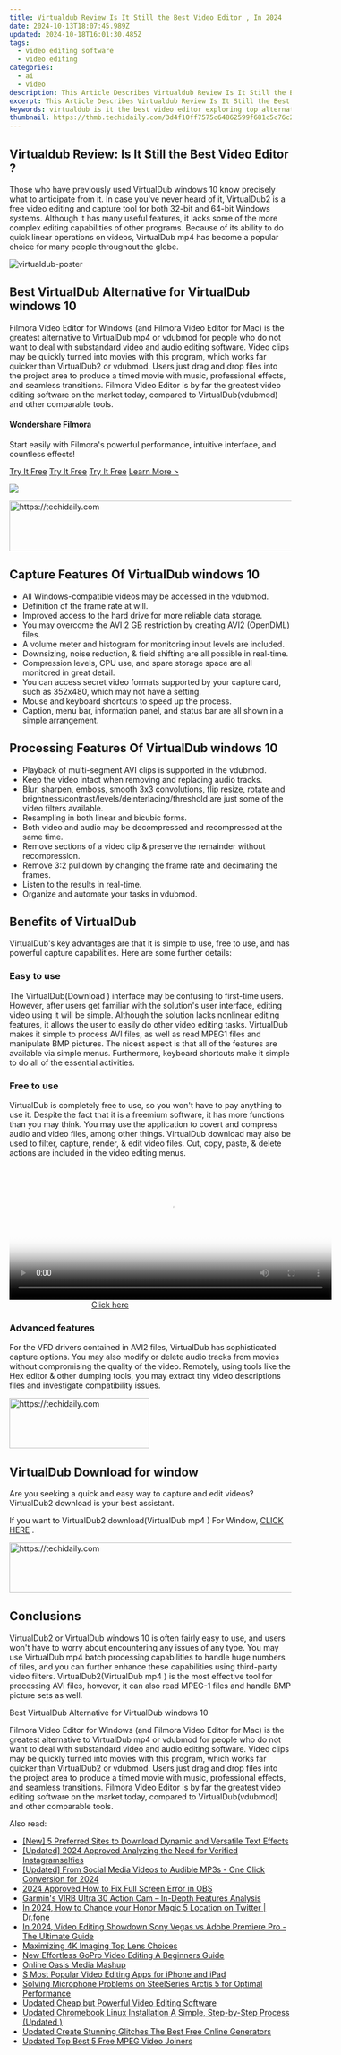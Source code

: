 ```yaml
---
title: Virtualdub Review Is It Still the Best Video Editor , In 2024
date: 2024-10-13T18:07:45.989Z
updated: 2024-10-18T16:01:30.485Z
tags: 
  - video editing software
  - video editing
categories: 
  - ai
  - video
description: This Article Describes Virtualdub Review Is It Still the Best Video Editor , In 2024
excerpt: This Article Describes Virtualdub Review Is It Still the Best Video Editor , In 2024
keywords: virtualdub is it the best video editor exploring top alternatives,videopad video editor is it worth the investment a 2023 review,virtualdub review is it still the best video editor,ai animation virtualdub review is it still the best video editor,virtualdub review still a relevant video editor explore the best alternatives,virtualdub is it still the best video editor top alternatives,virtualdub competitors a review of the best video editing tools
thumbnail: https://thmb.techidaily.com/3d4f10ff7575c64862599f681c5c76c2a7860b5686d5a4ad72e83eea7dc08de2.jpg
---
```


## Virtualdub Review: Is It Still the Best Video Editor ?

Those who have previously used VirtualDub windows 10 know precisely what to anticipate from it. In case you've never heard of it, VirtualDub2 is a free video editing and capture tool for both 32-bit and 64-bit Windows systems. Although it has many useful features, it lacks some of the more complex editing capabilities of other programs. Because of its ability to do quick linear operations on videos, VirtualDub mp4 has become a popular choice for many people throughout the globe.

![virtualdub-poster](https://images.wondershare.com/filmora/article-images/virtualdub-poster.jpg)

## Best VirtualDub Alternative for VirtualDub windows 10

Filmora Video Editor for Windows (and Filmora Video Editor for Mac) is the greatest alternative to VirtualDub mp4 or vdubmod for people who do not want to deal with substandard video and audio editing software. Video clips may be quickly turned into movies with this program, which works far quicker than VirtualDub2 or vdubmod. Users just drag and drop files into the project area to produce a timed movie with music, professional effects, and seamless transitions. Filmora Video Editor is by far the greatest video editing software on the market today, compared to VirtualDub(vdubmod) and other comparable tools.

#### Wondershare Filmora

Start easily with Filmora's powerful performance, intuitive interface, and countless effects!

[Try It Free](https://tools.techidaily.com/wondershare/filmora/download/) [Try It Free](https://tools.techidaily.com/wondershare/filmora/download/) [Try It Free](https://tools.techidaily.com/wondershare/filmora/download/) [Learn More >](https://tools.techidaily.com/wondershare/filmora/download/)

![](https://neveragain.allstatics.com/2019/assets/image/box/filmora-9.png)

<!-- affiliate ads begin -->
<a href="https://appsumo.8odi.net/c/5597632/2043603/7443" target="_top" id="2043603">
  <img src="//a.impactradius-go.com/display-ad/7443-2043603" border="0" alt="https://techidaily.com" width="728" height="90"/>
</a>
<img height="0" width="0" src="https://appsumo.8odi.net/i/5597632/2043603/7443" style="position:absolute;visibility:hidden;" border="0" />
<!-- affiliate ads end -->

## Capture Features Of VirtualDub windows 10

* All Windows-compatible videos may be accessed in the vdubmod.
* Definition of the frame rate at will.
* Improved access to the hard drive for more reliable data storage.
* You may overcome the AVI 2 GB restriction by creating AVI2 (OpenDML) files.
* A volume meter and histogram for monitoring input levels are included.
* Downsizing, noise reduction, & field shifting are all possible in real-time.
* Compression levels, CPU use, and spare storage space are all monitored in great detail.
* You can access secret video formats supported by your capture card, such as 352x480, which may not have a setting.
* Mouse and keyboard shortcuts to speed up the process.
* Caption, menu bar, information panel, and status bar are all shown in a simple arrangement.

## Processing Features Of VirtualDub windows 10

* Playback of multi-segment AVI clips is supported in the vdubmod.
* Keep the video intact when removing and replacing audio tracks.
* Blur, sharpen, emboss, smooth 3x3 convolutions, flip resize, rotate and brightness/contrast/levels/deinterlacing/threshold are just some of the video filters available.
* Resampling in both linear and bicubic forms.
* Both video and audio may be decompressed and recompressed at the same time.
* Remove sections of a video clip & preserve the remainder without recompression.
* Remove 3:2 pulldown by changing the frame rate and decimating the frames.
* Listen to the results in real-time.
* Organize and automate your tasks in vdubmod.

## Benefits of VirtualDub

VirtualDub's key advantages are that it is simple to use, free to use, and has powerful capture capabilities. Here are some further details:

### Easy to use

The VirtualDub(Download ) interface may be confusing to first-time users. However, after users get familiar with the solution's user interface, editing video using it will be simple. Although the solution lacks nonlinear editing features, it allows the user to easily do other video editing tasks. VirtualDub makes it simple to process AVI files, as well as read MPEG1 files and manipulate BMP pictures. The nicest aspect is that all of the features are available via simple menus. Furthermore, keyboard shortcuts make it simple to do all of the essential activities.

### Free to use

VirtualDub is completely free to use, so you won't have to pay anything to use it. Despite the fact that it is a freemium software, it has more functions than you may think. You may use the application to covert and compress audio and video files, among other things. VirtualDub download may also be used to filter, capture, render, & edit video files. Cut, copy, paste, & delete actions are included in the video editing menus.

<!-- affiliate ads begin -->
<span id="1982456">
					<video width="576" height="240" style="cursor:pointer"
           poster="//a.impactradius-go.com/display-clicktoplayimage/1982456.png"
           onclick="if(!this.playClicked){this.play();this.setAttribute('controls',true);this.playClicked=true;}">
	   <source src="//a.impactradius-go.com/display-ad/22993-1982456">
	   <img src="//a.impactradius-go.com/display-clicktoplayimage/1982456.png" style="border: none; height: 100%; width: 100%; object-fit: contain">
	</video>
	<div style="width:360px;text-align:center"><a href="javascript:window.open(decodeURIComponent('https%3A%2F%2Fhomestyler.sjv.io%2Fc%2F5597632%2F1982456%2F22993'), '_blank');void(0);">Click here</a></div>
</span>
<img height="0" width="0" src="https://imp.pxf.io/i/5597632/1982456/22993" style="position:absolute;visibility:hidden;" border="0" />
<!-- affiliate ads end -->

### Advanced features

For the VFD drivers contained in AVI2 files, VirtualDub has sophisticated capture options. You may also modify or delete audio tracks from movies without compromising the quality of the video. Remotely, using tools like the Hex editor & other dumping tools, you may extract tiny video descriptions files and investigate compatibility issues.

<!-- affiliate ads begin -->
<a href="https://aligracehair.sjv.io/c/5597632/2135412/19272" target="_top" id="2135412">
  <img src="//a.impactradius-go.com/display-ad/19272-2135412" border="0" alt="https://techidaily.com" width="250" height="90"/>
</a>
<img height="0" width="0" src="https://aligracehair.sjv.io/i/5597632/2135412/19272" style="position:absolute;visibility:hidden;" border="0" />
<!-- affiliate ads end -->

## VirtualDub Download for window

Are you seeking a quick and easy way to capture and edit videos? VirtualDub2 download is your best assistant.

If you want to VirtualDub2 download(VirtualDub mp4 ) For Window, [CLICK HERE](https://filehippo.com/download%5Fvirtualdub/post%5Fdownload/) .

<!-- affiliate ads begin -->
<a href="https://appsumo.8odi.net/c/5597632/2087409/7443" target="_top" id="2087409">
  <img src="//a.impactradius-go.com/display-ad/7443-2087409" border="0" alt="https://techidaily.com" width="728" height="90"/>
</a>
<img height="0" width="0" src="https://appsumo.8odi.net/i/5597632/2087409/7443" style="position:absolute;visibility:hidden;" border="0" />
<!-- affiliate ads end -->

## Conclusions

VirtualDub2 or VirtualDub windows 10 is often fairly easy to use, and users won't have to worry about encountering any issues of any type. You may use VirtualDub mp4 batch processing capabilities to handle huge numbers of files, and you can further enhance these capabilities using third-party video filters. VirtualDub2(VirtualDub mp4 ) is the most effective tool for processing AVI files, however, it can also read MPEG-1 files and handle BMP picture sets as well.

Best VirtualDub Alternative for VirtualDub windows 10

Filmora Video Editor for Windows (and Filmora Video Editor for Mac) is the greatest alternative to VirtualDub mp4 or vdubmod for people who do not want to deal with substandard video and audio editing software. Video clips may be quickly turned into movies with this program, which works far quicker than VirtualDub2 or vdubmod. Users just drag and drop files into the project area to produce a timed movie with music, professional effects, and seamless transitions. Filmora Video Editor is by far the greatest video editing software on the market today, compared to VirtualDub(vdubmod) and other comparable tools.

<ins class="adsbygoogle"
      style="display:block"
      data-ad-client="ca-pub-7571918770474297"
      data-ad-slot="8358498916"
      data-ad-format="auto"
      data-full-width-responsive="true"></ins>

<span class="atpl-alsoreadstyle">Also read:</span>
<div><ul>
<li><a href="https://vp-tips.techidaily.com/new-5-preferred-sites-to-download-dynamic-and-versatile-text-effects/"><u>[New] 5 Preferred Sites to Download Dynamic and Versatile Text Effects</u></a></li>
<li><a href="https://instagram-video-recordings.techidaily.com/updated-2024-approved-analyzing-the-need-for-verified-instagramselfies/"><u>[Updated] 2024 Approved Analyzing the Need for Verified Instagramselfies</u></a></li>
<li><a href="https://facebook-video-files.techidaily.com/updated-from-social-media-videos-to-audible-mp3s-one-click-conversion-for-2024/"><u>[Updated] From Social Media Videos to Audible MP3s - One Click Conversion for 2024</u></a></li>
<li><a href="https://screen-activity-recording.techidaily.com/2024-approved-how-to-fix-full-screen-error-in-obs/"><u>2024 Approved How to Fix Full Screen Error in OBS</u></a></li>
<li><a href="https://extra-resources.techidaily.com/garmins-virb-ultra-30-action-cam-in-depth-features-analysis/"><u>Garmin's VIRB Ultra 30 Action Cam – In-Depth Features Analysis</u></a></li>
<li><a href="https://location-social.techidaily.com/in-2024-how-to-change-your-honor-magic-5-location-on-twitter-drfone-by-drfone-virtual-android/"><u>In 2024, How to Change your Honor Magic 5 Location on Twitter | Dr.fone</u></a></li>
<li><a href="https://ai-vdieo-software.techidaily.com/in-2024-video-editing-showdown-sony-vegas-vs-adobe-premiere-pro-the-ultimate-guide/"><u>In 2024, Video Editing Showdown Sony Vegas vs Adobe Premiere Pro - The Ultimate Guide</u></a></li>
<li><a href="https://extra-resources.techidaily.com/maximizing-4k-imaging-top-lens-choices/"><u>Maximizing 4K Imaging Top Lens Choices</u></a></li>
<li><a href="https://ai-vdieo-software.techidaily.com/new-effortless-gopro-video-editing-a-beginners-guide/"><u>New Effortless GoPro Video Editing A Beginners Guide</u></a></li>
<li><a href="https://facebook-clips.techidaily.com/online-oasis-media-mashup/"><u>Online Oasis Media Mashup</u></a></li>
<li><a href="https://ai-vdieo-software.techidaily.com/s-most-popular-video-editing-apps-for-iphone-and-ipad/"><u>S Most Popular Video Editing Apps for iPhone and iPad</u></a></li>
<li><a href="https://common-error.techidaily.com/solving-microphone-problems-on-steelseries-arctis-5-for-optimal-performance/"><u>Solving Microphone Problems on SteelSeries Arctis 5 for Optimal Performance</u></a></li>
<li><a href="https://ai-vdieo-software.techidaily.com/updated-cheap-but-powerful-video-editing-software/"><u>Updated Cheap but Powerful Video Editing Software</u></a></li>
<li><a href="https://ai-vdieo-software.techidaily.com/updated-chromebook-linux-installation-a-simple-step-by-step-process-updated/"><u>Updated Chromebook Linux Installation A Simple, Step-by-Step Process (Updated )</u></a></li>
<li><a href="https://ai-vdieo-software.techidaily.com/updated-create-stunning-glitches-the-best-free-online-generators/"><u>Updated Create Stunning Glitches The Best Free Online Generators</u></a></li>
<li><a href="https://ai-vdieo-software.techidaily.com/updated-top-best-5-free-mpeg-video-joiners/"><u>Updated Top Best 5 Free MPEG Video Joiners</u></a></li>
</ul></div>

